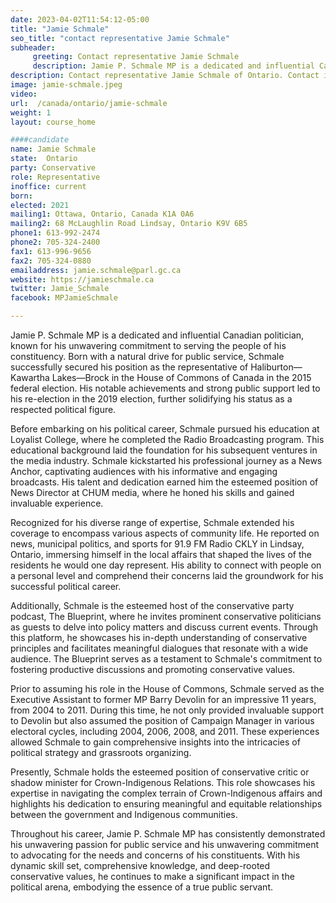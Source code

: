 ```yaml
---
date: 2023-04-02T11:54:12-05:00
title: "Jamie Schmale"
seo_title: "contact representative Jamie Schmale"
subheader:
     greeting: Contact representative Jamie Schmale
     description: Jamie P. Schmale MP is a dedicated and influential Canadian politician, known for his unwavering commitment to serving the people of his constituency.
description: Contact representative Jamie Schmale of Ontario. Contact information for Jamie Schmale includes email address, phone number, and mailing address.
image: jamie-schmale.jpeg
video:
url:  /canada/ontario/jamie-schmale
weight: 1
layout: course_home

####candidate
name: Jamie Schmale
state:	Ontario
party: Conservative
role: Representative
inoffice: current
born:
elected: 2021
mailing1: Ottawa, Ontario, Canada K1A 0A6
mailing2: 68 McLaughlin Road Lindsay, Ontario K9V 6B5
phone1: 613-992-2474
phone2: 705-324-2400
fax1: 613-996-9656
fax2: 705-324-0880
emailaddress: jamie.schmale@parl.gc.ca
website: https://jamieschmale.ca
twitter: Jamie_Schmale
facebook: MPJamieSchmale

---
```


Jamie P. Schmale MP is a dedicated and influential Canadian politician, known for his unwavering commitment to serving the people of his constituency. Born with a natural drive for public service, Schmale successfully secured his position as the representative of Haliburton—Kawartha Lakes—Brock in the House of Commons of Canada in the 2015 federal election. His notable achievements and strong public support led to his re-election in the 2019 election, further solidifying his status as a respected political figure.

Before embarking on his political career, Schmale pursued his education at Loyalist College, where he completed the Radio Broadcasting program. This educational background laid the foundation for his subsequent ventures in the media industry. Schmale kickstarted his professional journey as a News Anchor, captivating audiences with his informative and engaging broadcasts. His talent and dedication earned him the esteemed position of News Director at CHUM media, where he honed his skills and gained invaluable experience.

Recognized for his diverse range of expertise, Schmale extended his coverage to encompass various aspects of community life. He reported on news, municipal politics, and sports for 91.9 FM Radio CKLY in Lindsay, Ontario, immersing himself in the local affairs that shaped the lives of the residents he would one day represent. His ability to connect with people on a personal level and comprehend their concerns laid the groundwork for his successful political career.

Additionally, Schmale is the esteemed host of the conservative party podcast, The Blueprint, where he invites prominent conservative politicians as guests to delve into policy matters and discuss current events. Through this platform, he showcases his in-depth understanding of conservative principles and facilitates meaningful dialogues that resonate with a wide audience. The Blueprint serves as a testament to Schmale's commitment to fostering productive discussions and promoting conservative values.

Prior to assuming his role in the House of Commons, Schmale served as the Executive Assistant to former MP Barry Devolin for an impressive 11 years, from 2004 to 2011. During this time, he not only provided invaluable support to Devolin but also assumed the position of Campaign Manager in various electoral cycles, including 2004, 2006, 2008, and 2011. These experiences allowed Schmale to gain comprehensive insights into the intricacies of political strategy and grassroots organizing.

Presently, Schmale holds the esteemed position of conservative critic or shadow minister for Crown-Indigenous Relations. This role showcases his expertise in navigating the complex terrain of Crown-Indigenous affairs and highlights his dedication to ensuring meaningful and equitable relationships between the government and Indigenous communities.

Throughout his career, Jamie P. Schmale MP has consistently demonstrated his unwavering passion for public service and his unwavering commitment to advocating for the needs and concerns of his constituents. With his dynamic skill set, comprehensive knowledge, and deep-rooted conservative values, he continues to make a significant impact in the political arena, embodying the essence of a true public servant.
